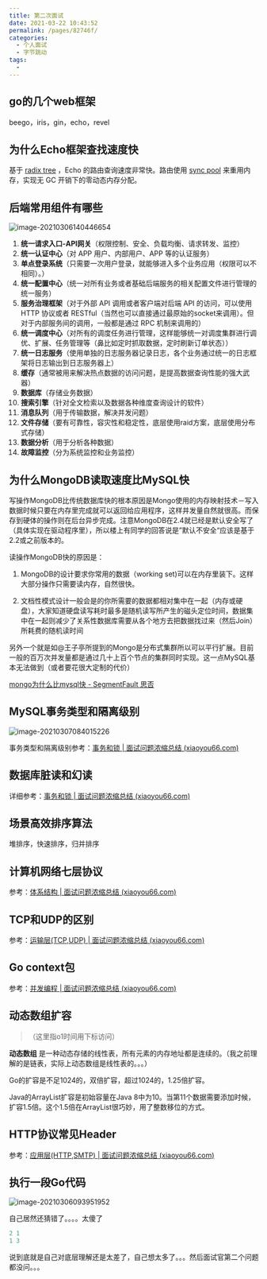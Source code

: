 ```yaml
---
title: 第二次面试
date: 2021-03-22 10:43:52
permalink: /pages/82746f/
categories:
  - 个人面试
  - 字节跳动
tags:
  - 
---
```


## go的几个web框架

beego，iris，gin，echo，revel

## 为什么Echo框架查找速度快

基于 [radix tree](http://en.wikipedia.org/wiki/Radix_tree) ，Echo 的路由查询速度非常快。路由使用 [sync pool](https://golang.org/pkg/sync/#Pool) 来重用内存，实现无 GC 开销下的零动态内存分配。

## 后端常用组件有哪些

![image-20210306140446654](https://img.xiaoyou66.com/2021/03/22/035db22410ccb.png)

1. **统一请求入口-API网关**（权限控制、安全、负载均衡、请求转发、监控）
2. **统一认证中心**（对 APP 用户、内部用户、APP 等的认证服务）
3. **单点登录系统**（只需要一次用户登录，就能够进入多个业务应用（权限可以不相同）。）
4. **统一配置中心**（统一对所有业务或者基础后端服务的相关配置文件进行管理的统一服务）
5. **服务治理框架**（对于外部 API 调用或者客户端对后端 API 的访问，可以使用 HTTP 协议或者 RESTful（当然也可以直接通过最原始的socket来调用）。但对于内部服务间的调用，一般都是通过 RPC 机制来调用的）
6. **统一调度中心**（对所有的调度任务进行管理，这样能够统一对调度集群进行调优、扩展、任务管理等（鼻比如定时抓取数据，定时刷新订单状态））
7. **统一日志服务**（使用单独的日志服务器记录日志，各个业务通过统一的日志框架将日志输出到日志服务器上）
8. **缓存**（通常被用来解决热点数据的访问问题，是提高数据查询性能的强大武器）
9. **数据库**（存储业务数据）
10. **搜索引擎**（针对全文检索以及数据各种维度查询设计的软件）
11. **消息队列**（用于传输数据，解决并发问题）
12. **文件存储**（要有可靠性，容灾性和稳定性，底层使用raid方案，底层使用分布式存储）
13. **数据分析**（用于分析各种数据）
14. **故障监控**（分为系统监控和业务监控）

## 为什么MongoDB读取速度比MySQL快

写操作MongoDB比传统数据库快的根本原因是Mongo使用的内存映射技术－写入数据时候只要在内存里完成就可以返回给应用程序，这样并发量自然就很高。而保存到硬体的操作则在后台异步完成。注意MongoDB在2.4就已经是默认安全写了（具体实现在驱动程序里），所以楼上有同学的回答说是”默认不安全“应该是基于2.2或之前版本的。

读操作MongoDB快的原因是： 

1. MongoDB的设计要求你常用的数据（working set)可以在内存里装下。这样大部分操作只需要读内存，自然很快。 

1. 文档性模式设计一般会是的你所需要的数据都相对集中在一起（内存或硬盘），大家知道硬盘读写耗时最多是随机读写所产生的磁头定位时间，数据集中在一起则减少了关系性数据库需要从各个地方去把数据找过来（然后Join）所耗费的随机读时间

另外一个就是如@王子亭所提到的Mongo是分布式集群所以可以平行扩展。目前一般的百万次并发量都是通过几十上百个节点的集群同时实现。这一点MySQL基本无法做到（或者要花很大定制的代价）

[mongo为什么比mysql快 - SegmentFault 思否](https://segmentfault.com/q/1010000000616467/a-1020000000617108)

## MySQL事务类型和隔离级别

![image-20210307084015226](https://img.xiaoyou66.com/2021/03/22/57fcdc0a89708.png)

事务类型和隔离级别参考：[事务和锁 | 面试问题浓缩总结 (xiaoyou66.com)](http://interview.xiaoyou66.com/pages/4b1eef/)

## 数据库脏读和幻读

详细参考：[事务和锁 | 面试问题浓缩总结 (xiaoyou66.com)](http://interview.xiaoyou66.com/pages/4b1eef/#数据库的四种隔离级别)

## 场景高效排序算法

堆排序，快速排序，归并排序

## 计算机网络七层协议

参考：[体系结构 | 面试问题浓缩总结 (xiaoyou66.com)](http://interview.xiaoyou66.com/pages/6bb966/#七层模型)

## TCP和UDP的区别

参考：[运输层(TCP,UDP) | 面试问题浓缩总结 (xiaoyou66.com)](http://interview.xiaoyou66.com/pages/aa48b8/)

## Go context包

参考：[并发编程 | 面试问题浓缩总结 (xiaoyou66.com)](http://interview.xiaoyou66.com/pages/b71ee4/)

## 动态数组扩容

> （这里指o1时间用下标访问）

**动态数组** 是一种动态存储的线性表，所有元素的内存地址都是连续的。（我之前理解的是链表，实际上动态数组是线性表的。。。）

Go的扩容是不足1024的，双倍扩容，超过1024的，1.25倍扩容。

Java的ArrayList扩容是初始容量在Java 8中为10。当第11个数据需要添加时候，扩容1.5倍。这个1.5倍在ArrayList很巧妙，用了整数移位的方式。

## HTTP协议常见Header

参考：[应用层(HTTP,SMTP) | 面试问题浓缩总结 (xiaoyou66.com)](http://interview.xiaoyou66.com/pages/9319f2/)

## 执行一段Go代码

![image-20210306093951952](https://img.xiaoyou66.com/2021/03/22/7032f385c745a.png)

自己居然还猜错了。。。。太傻了

```go
2 1
1 3
```

说到底就是自己对底层理解还是太差了，自己想太多了。。。然后面试官第二个问题都没问。。。

